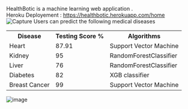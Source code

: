 HealthBotic is a machine learning web application . <br>
Heroku Deployement : https://healthbotic.herokuapp.com/home  <br>
    ![Capture](https://user-images.githubusercontent.com/80241460/132347133-797f9537-18fc-4e51-a0fa-17bc8122d54f.PNG)
Users can predict the following medical diseases  <br>
	
 <!-- https://www.kaggle.com/shvahidian/predicting-chronic-kidney-disease?kernelSessionId=70798135 
RandomForestClassifier <!-- https://www.kaggle.com/harisyammnv/liver-disease-prediction 
  https://www.kaggle.com/paultimothymooney/predict-diabetes-from-medical-records  https://www.kaggle.com/junkal/breast-cancer-prediction-using-machine-learning -->


<table style="width:100%">
        <tr>
            <th>Disease</th>
            <th>Testing Score %</th>
            <th>Algorithms</th>
        </tr>
        <tr>
            <td>Heart</td>
            <td>87.91</td>
            <td>Support Vector Machine</td>
        </tr>
        <tr>
            <td>Kidney</td>
            <td> 95 </td>
            <td>RandomForestClassifier</td>
        </tr>
        <tr>
            <td>Liver</td>
            <td> 76 </td>
            <td>RandomForestClassifier</td>
        </tr>
        <tr>
          <td> Diabetes </td>
          <td>82 </td>
          <td>XGB classifier </td>
        </tr>
        <tr>
          <td>Breast Cancer</td>
          <td>99 </td>
          <td>Support Vector Machine </td>
      </tr>
    </table>



![image](https://user-images.githubusercontent.com/80241460/132346292-21aa6849-6182-4e71-a178-c5c5d6c5cc69.png)

